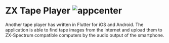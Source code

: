 # ZX Tape Player ![appcenter](https://github.com/semack/zx_tape_player/workflows/fastline-appcenter/badge.svg?branch=beta)

Another tape player has written in Flutter for iOS and Android. The application is able to find tape images from the internet and upload them to ZX-Spectrum compatible computers by the audio output of the smartphone.


